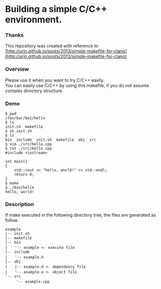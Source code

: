 # Building a simple C/C++ environment.

### Thanks

This repository was created with reference to [http://urin.github.io/posts/2013/simple-makefile-for-clang](http://urin.github.io/posts/2013/simple-makefile-for-clang)


### Overview

Please use it when you want to try C/C++ easily.<br>
You can easily use C/C++ by using this makefile, if you do not assume complex directory structure.


### Demo

```shell
$ pwd
/foo/bar/baz/hello
$ ls
init.sh  makefile
$ sh init.sh
$ ls
bin  include  init.sh  makefile  obj  src
$ vim ./src/hello.cpp
$ cat ./src/hello.cpp
#include <iostream>

int main()
{
    std::cout << "hello, world!" << std::endl;
    return 0;
}
$ make
$ ./bin/hello
hello, world!
```

### Description

If make executed in the following directory tree, the files are generated as follow.

```text
example
|-- init.sh
|-- makefile
|-- bin
|　　'-- example <- execute file
|-- include
|　　'-- example.h
|-- obj
|　　|-- example.d <- dependency file 
|　　'-- example.o <- object file
'-- src
　　　'-- example.cpp
```
